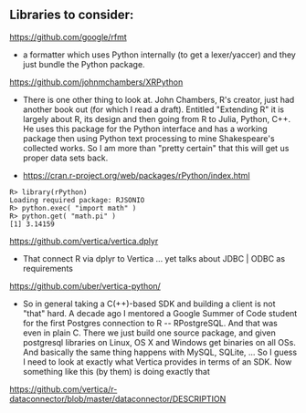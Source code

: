 ## Libraries to consider:

https://github.com/google/rfmt
- a formatter which uses Python internally (to get a lexer/yaccer) and they just bundle the Python package.

https://github.com/johnmchambers/XRPython
- There is one other thing to look at. John Chambers, R's creator, just had another book out (for which I read a draft).  Entitled "Extending R" it is largely about R, its design and then going from R to Julia, Python, C++.  He uses this package for the Python interface and has a working package then using Python text processing to mine Shakespeare's collected works. So I am more than "pretty certain" that this will get us proper data sets back.

- https://cran.r-project.org/web/packages/rPython/index.html

```
R> library(rPython)
Loading required package: RJSONIO
R> python.exec( "import math" )
R> python.get( "math.pi" )
[1] 3.14159
```

https://github.com/vertica/vertica.dplyr
- That connect R via dplyr to Vertica ... yet talks about JDBC | ODBC as requirements



https://github.com/uber/vertica-python/
- So in general taking a C(++)-based SDK and building a client is not "that" hard. A decade ago I mentored a Google Summer of Code student for the first Postgres connection to R -- RPostgreSQL.  And that was even in plain C.   There we just build one source package, and given postgresql libraries on Linux, OS X and Windows get binaries on all OSs.  And basically the same thing happens with MySQL, SQLite, ...  So I guess I need to look at exactly what Vertica provides in terms of an SDK.  Now something like this (by them) is doing exactly that



https://github.com/vertica/r-dataconnector/blob/master/dataconnector/DESCRIPTION
